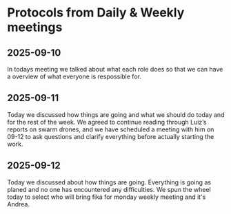 <h1>Protocols from Daily & Weekly meetings</h1>

<h2>2025-09-10</h2>
In todays meeting we talked about what each role does so that we can have a overview of what everyone is respossible for. 

<h2>2025-09-11</h2>
Today we discussed how things are going and what we should do today and for the rest of the week. We agreed to continue reading through Luiz’s reports on swarm drones, and we have scheduled a meeting with him on 09-12 to ask questions and clarify everything before actually starting the work. 

<h2>2025-09-12</h2>
Today we discussed about how things are going. Everything is going as planed and no one has encountered any difficulties. We spun the wheel today to select who will bring fika for monday weekly meeting and it's Andrea.  
